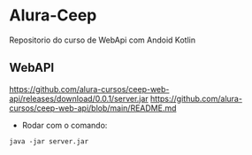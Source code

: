 # Alura-Ceep
 Repositorio do curso de WebApi com Andoid Kotlin

## WebAPI
<https://github.com/alura-cursos/ceep-web-api/releases/download/0.0.1/server.jar>
<https://github.com/alura-cursos/ceep-web-api/blob/main/README.md>
- Rodar com o comando:
```
java -jar server.jar
```